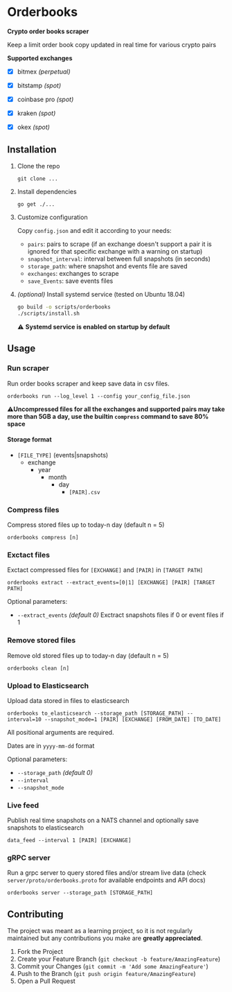 # Orderbooks

__Crypto order books scraper__

Keep a limit order book copy updated in real time for various crypto pairs

__Supported exchanges__
- [x] bitmex _(perpetual)_
- [x] bitstamp _(spot)_
- [x] coinbase pro _(spot)_
- [x] kraken _(spot)_
- [x] okex _(spot)_


## Installation
1. Clone the repo
   
   `git clone ...`

2. Install dependencies
   
   `go get ./...`

3. Customize configuration
   
   Copy `config.json` and edit it according to your needs:
   - `pairs`: pairs to scrape (if an exchange doesn't support a pair it is ignored for that specific exchange with a warning on startup)
   - `snapshot_interval`: interval between full snapshots (in seconds)
   - `storage_path`: where snapshot and events file are saved
   - `exchanges`: exchanges to scrape 
   - `save_Events`: save events files

4. _(optional)_ Install systemd service (tested on Ubuntu 18.04)
   ```bash
   go build -o scripts/orderbooks
   ./scripts/install.sh
   ```
   ⚠️ **Systemd service is enabled on startup by default**
   


## Usage

### Run scraper
Run order books scraper and keep save data in csv files.

`orderbooks run --log_level 1 --config your_config_file.json`

⚠️**Uncompressed files for all the exchanges and supported pairs may take more than 5GB a day, use the builtin `compress` command to save 80% space**


#### Storage format

- `[FILE_TYPE]` (events|snapshots)
  - exchange
    - year
      - month
        - day
          - `[PAIR].csv`

### Compress files

Compress stored files up to today-n day (default n = 5)

`orderbooks compress [n]`

### Exctact files
Exctact compressed files for `[EXCHANGE]` and `[PAIR]` in `[TARGET PATH]`

`orderbooks extract --extract_events=[0|1] [EXCHANGE] [PAIR] [TARGET PATH]`

Optional parameters:
- `--extract_events` _(default 0)_ Exctract snapshots files if 0 or event files if 1

### Remove stored files
Remove old stored files up to today-n day (default n = 5)

`orderbooks clean [n]`


### Upload to Elasticsearch
Upload data stored in files to elasticsearch

`orderbooks to_elasticsearch --storage_path [STORAGE_PATH] --interval=10 --snapshot_mode=1 [PAIR] [EXCHANGE] [FROM_DATE] [TO_DATE]`

All positional arguments are required.

Dates are in `yyyy-mm-dd` format

Optional parameters:
- `--storage_path` _(default 0)_ 
- `--interval`
- `--snapshot_mode`

### Live feed

Publish real time snapshots on a NATS channel and optionally save snapshots to elasticsearch

`data_feed --interval 1 [PAIR] [EXCHANGE]`

### gRPC server

Run a grpc server to query stored files and/or stream live data (check `server/proto/orderbooks.proto` for available endpoints and API docs)

`orderbooks server --storage_path [STORAGE_PATH]`


## Contributing

The project was meant as a learning project, so it is not regularly maintained but any contributions you make are **greatly appreciated**.

1. Fork the Project
2. Create your Feature Branch (`git checkout -b feature/AmazingFeature`)
3. Commit your Changes (`git commit -m 'Add some AmazingFeature'`)
4. Push to the Branch (`git push origin feature/AmazingFeature`)
5. Open a Pull Request
